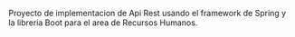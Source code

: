 Proyecto de implementacion de Api Rest usando el framework de Spring y la libreria Boot para el area de Recursos Humanos.
